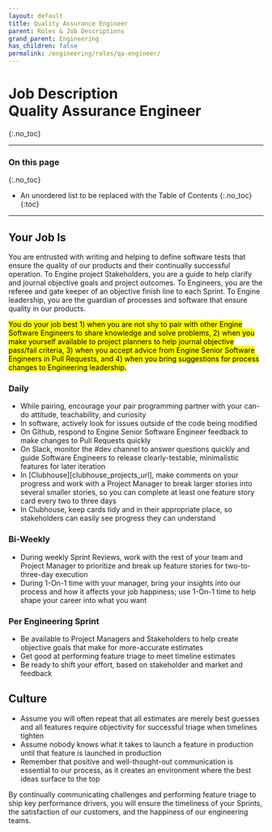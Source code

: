 ```yaml
---
layout: default
title: Quality Assurance Engineer
parent: Roles & Job Descriptions
grand_parent: Engineering
has_children: false
permalink: /engineering/roles/qa-engineer/
---
```


# Job Description<br>Quality Assurance Engineer
{:.no_toc}

---

### On this page
{:.no_toc}

* An unordered list to be replaced with the Table of Contents
{:.no_toc}
{:toc}

---

## Your Job Is

You are entrusted with writing and helping to define software tests that ensure the quality of our products and their continually successful operation. To Engine project Stakeholders, you are a guide to help clarify and journal objective goals and project outcomes. To Engineers, you are the referee and gate keeper of an objective finish line to each Sprint. To Engine leadership, you are the guardian of processes and software that ensure quality in our products.

<mark>You do your job best 1) when you are not shy to pair with other Engine Software Engineers to share knowledge and solve problems, 2) when you make yourself available to project planners to help journal objective pass/fail criteria, 3) when you accept advice from Engine Senior Software Engineers in Pull Requests, and 4) when you bring suggestions for process changes to Engineering leadership.</mark>

### Daily

* While pairing, encourage your pair programming partner with your can-do attitude, teachability, and curiosity
* In software, actively look for issues outside of the code being modified
* On Github, respond to Engine Senior Software Engineer feedback to make changes to Pull Requests quickly
* On Slack, monitor the #dev channel to answer questions quickly and guide Software Engineers to release clearly-testable, minimalistic features for later iteration
* In [Clubhouse][clubhouse_projects_url], make comments on your progress and work with a Project Manager to break larger stories into several smaller stories, so you can complete at least one feature story card every two to three days
* In Clubhouse, keep cards tidy and in their appropriate place, so stakeholders can easily see progress they can understand

### Bi-Weekly

* During weekly Sprint Reviews, work with the rest of your team and Project Manager to prioritize and break up feature stories for two-to-three-day execution
* During 1-On-1 time with your manager, bring your insights into our process and how it affects your job happiness; use 1-On-1 time to help shape your career into what you want

### Per Engineering Sprint

* Be available to Project Managers and Stakeholders to help create objective goals that make for more-accurate estimates
* Get good at performing feature triage to meet timeline estimates
* Be ready to shift your effort, based on stakeholder and market and feedback

## Culture

* Assume you will often repeat that all estimates are merely best guesses and all features require objectivity for successful triage when timelines tighten
* Assume nobody knows what it takes to launch a feature in production until that feature is launched in production
* Remember that positive and well-thought-out communication is essential to our process, as it creates an environment where the best ideas surface to the top

By continually communicating challenges and performing feature triage to ship key performance drivers, you will ensure the timeliness of your Sprints, the satisfaction of our customers, and the happiness of our engineering teams.
